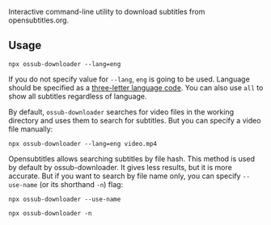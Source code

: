 Interactive command-line utility to download subtitles from opensubtitles.org.

## Usage

```shell
npx ossub-downloader --lang=eng
```

If you do not specify value for `--lang`, `eng` is going to be used.
Language should be specified as a [three-letter language code](https://www.loc.gov/standards/iso639-2/php/code_list.php).
You can also use `all` to show all subtitles regardless of language.

By default, `ossub-downloader` searches for video files in the working directory and uses them to search for subtitles.
But you can specify a video file manually:

```shell
npx ossub-downloader --lang=eng video.mp4
```

Opensubtitles allows searching subtitles by file hash.
This method is used by default by ossub-downloader.
It gives less results, but it is more accurate.
But if you want to search by file name only, you can specify `--use-name` (or its shorthand `-n`) flag:

```shell
npx ossub-downloader --use-name

npx ossub-downloader -n
```
